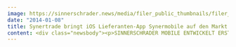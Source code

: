 ```yaml
---
image: https://sinnerschrader.news/media/filer_public_thumbnails/filer_public/de/a5/dea5307e-7f2a-4dad-aec0-8f51e49d7345/varfoldersdjk8pxf42x64d8fxslz8jcc8fc0000gnttmpog8g3m__480x288_q85_crop_subsampling-2_upscale.jpg
date: "2014-01-08"
title: Synertrade bringt iOS Lieferanten-App Synermobile auf den Markt
content: <div class="newsbody"><p>SINNERSCHRADER MOBILE ENTWICKELT ERSTE SRM ANWENDUNG FÜR DEN MOBILEN EINSATZ</p><p>Die Nutzung von Mobile Technologien gewinnen seit geraumer Zeit im B2B-Bereich rasant an Bedeutung. In allen Geschäftsbereichen gilt die Applikation als wichtiges Instrument, um Prozesse zu optimieren. Mit mehr als 230 Kunden weltweit, führt SynerTrade mit der „SynerMobile“-App ihre intelligente SynerTrade Applikation ein. Mit dieser App erhält man schnell alle für den Einsatz relevanten Lieferantendaten im Mobile Überblick.</p><p>Mit der Supplier-Relationship-Management (SRM) App „SynerMobile“ erhält man Mobile direkten Zugriff auf Lieferantendaten, Ausschreibungs- und Auktionsergebnisse. Um eine hohe Benutzerergonomie zu garantieren, werden die Informationsanzeigen auf das Wesentliche reduziert. Bei der App Entwicklung stand der Sicherheitsaspekt und eine intuitive Navigation im Vordergrund.</p><p>Weitere Features im Überblick&#58;</p><p>/ Direkte Verwendung der Lieferantenstammdaten im Mobile Einsatz<br/>/ Map &amp; Guide Funktion<br/>/ Alle Lieferantenbewertungen und Ratings inklusive Diagrammdarstellung<br/>/ Über 20 individuelle grafische Dashboard mit den wichtigsten Auswertungen<br/><span style="line-height&#58; 1.5em;">/ Überblick über aktuelle und vergangene Projekte<br/></span>/ Alle Verträge zu einem Lieferanten mit wichtigsten Daten</p><p>SinnerSchrader Mobile hat Konzept, Design und technische Entwicklung (iOS Programmierung) übernommen.</p><p><a href="http&#58;//www.synertrade.com/de.html" target="_blank">http&#58;//www.synertrade.com/de.html</a></p><p><a href="https://itunes.apple.com/us/app/synermobile/id732817792?mt=8" target="_blank">https://itunes.apple.com/us/app/synermobile/id732817792?mt=8</a></p><p><strong>Kontakt SinnerSchrader Mobile</strong><br/>SinnerSchrader AG<br/>Benjamin Nickel<br/>Head of Corporate Communications<br/>+49 40 398855-542<br/>benjamin.nickel@sinnerschrader.com</p><p><a class="news-backlink" href="/de/"><svg class="svg-ico svg-ico--arrow-left"><use xlink&#58;href="#arrow-down"></use></svg>Zurück zur Presse Übersicht</a></p></div>
---
```

